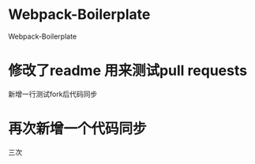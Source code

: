 # Webpack-Boilerplate
Webpack-Boilerplate
# 修改了readme 用来测试pull requests


新增一行测试fork后代码同步

# 再次新增一个代码同步

三次
